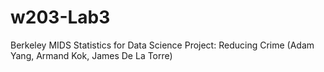 # w203-Lab3
Berkeley MIDS Statistics for Data Science Project: Reducing Crime (Adam Yang, Armand Kok, James De La Torre)

